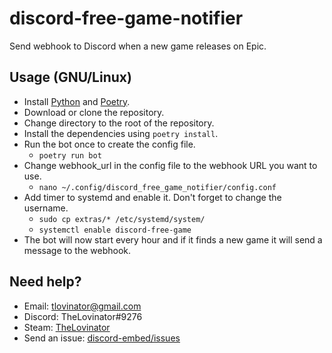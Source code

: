 # discord-free-game-notifier

Send webhook to Discord when a new game releases on Epic.

## Usage (GNU/Linux)

- Install [Python](https://www.python.org/) and [Poetry](https://python-poetry.org/docs/master/).
- Download or clone the repository.
- Change directory to the root of the repository.
- Install the dependencies using `poetry install`.
- Run the bot once to create the config file.
  - `poetry run bot`
- Change webhook_url in the config file to the webhook URL you want to use.
  - `nano ~/.config/discord_free_game_notifier/config.conf`
- Add timer to systemd and enable it. Don't forget to change the username.
  - `sudo cp extras/* /etc/systemd/system/`
  - `systemctl enable discord-free-game`
- The bot will now start every hour and if it finds a new game it will send a message to the webhook.

## Need help?

- Email: [tlovinator@gmail.com](mailto:tlovinator@gmail.com)
- Discord: TheLovinator#9276
- Steam: [TheLovinator](https://steamcommunity.com/id/TheLovinator/)
- Send an issue: [discord-embed/issues](https://github.com/TheLovinator1/discord-free-game-notifier/issues)
